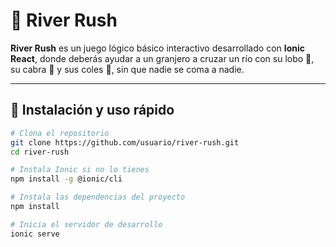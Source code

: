 # 🛶 River Rush 

**River Rush** es un juego lógico básico interactivo desarrollado con **Ionic React**, donde deberás ayudar a un granjero a cruzar un río con su lobo 🐺, su cabra 🐐 y sus coles 🌽, sin que nadie se coma a nadie.

---

## 🔧 Instalación y uso rápido

```bash
# Clona el repositorio
git clone https://github.com/usuario/river-rush.git
cd river-rush

# Instala Ionic si no lo tienes
npm install -g @ionic/cli

# Instala las dependencias del proyecto
npm install

# Inicia el servidor de desarrollo
ionic serve
```
